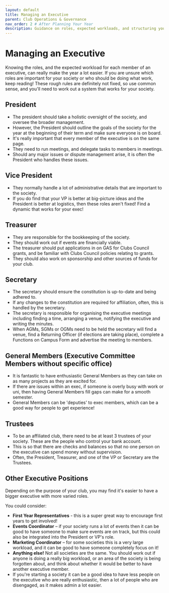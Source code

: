 ```yaml
---
layout: default
title: Managing an Executive
parent: Club Operations & Governance
nav_order: 2 # After Planning Your Year
description: Guidance on roles, expected workloads, and structuring your club's executive team effectively.
---
```


# Managing an Executive

Knowing the roles, and the expected workload for each member of an executive, can really make the year a lot easier. If you are unsure which roles are important for your society or who should be doing what work, keep reading! These rough rules are definitely not fixed, so use common sense, and you'll need to work out a system that works for your society.

## President
*   The president should take a holistic oversight of the society, and oversee the broader management.
*   However, the President should outline the goals of the society for the year at the beginning of their term and make sure everyone is on board.
*   It's really important that every member of the executive is on the same page.
*   They need to run meetings, and delegate tasks to members in meetings.
*   Should any major issues or dispute management arise, it is often the President who handles these issues.

## Vice President
*   They normally handle a lot of administrative details that are important to the society.
*   If you do find that your VP is better at big-picture ideas and the President is better at logistics, then these roles aren't fixed! Find a dynamic that works for your exec!

## Treasurer
*   They are responsible for the bookkeeping of the society.
*   They should work out if events are financially viable.
*   The treasurer should put applications in on GAS for Clubs Council grants, and be familiar with Clubs Council policies relating to grants.
*   They should also work on sponsorship and other sources of funds for your club.

## Secretary
*   The secretary should ensure the constitution is up-to-date and being adhered to.
*   If any changes to the constitution are required for affiliation, often, this is handled by the secretary.
*   The secretary is responsible for organising the executive meetings including finding a time, arranging a venue, notifying the executive and writing the minutes.
*   When AGMs, SGMs or OGMs need to be held the secretary will find a venue, find a Returning Officer (if elections are taking place), complete a Functions on Campus Form and advertise the meeting to members.

## General Members (Executive Committee Members without specific office)
*   It is fantastic to have enthusiastic General Members as they can take on as many projects as they are excited for.
*   If there are issues within an exec, if someone is overly busy with work or uni, then having General Members fill gaps can make for a smooth semester.
*   General Members can be 'deputies' to exec members, which can be a good way for people to get experience!

## Trustees
*   To be an affiliated club, there need to be at least 3 trustees of your society. These are the people who control your bank account.
*   This is so that there are checks and balances so that no one person on the executive can spend money without supervision.
*   Often, the President, Treasurer, and one of the VP or Secretary are the Trustees.

## Other Executive Positions
Depending on the purpose of your club, you may find it's easier to have a bigger executive with more varied roles.

You could consider:
*   **First Year Representatives** - this is a super great way to encourage first years to get involved!
*   **Events Coordinator** – if your society runs a lot of events then it can be good to have someone to make sure events are on track, but this could also be integrated into the President or VP's role.
*   **Marketing Coordinator** – for some societies this is a very large workload, and it can be good to have someone completely focus on it!
*   **Anything else!** Not all societies are the same. You should work out if anyone is doing a really big workload, or an area of the society is being forgotten about, and think about whether it would be better to have another executive member.
*   If you're starting a society it can be a good idea to have less people on the executive who are really enthusiastic, then a lot of people who are disengaged, as it makes admin a lot easier.